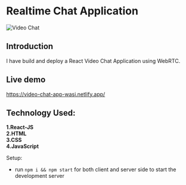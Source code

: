 # Realtime Chat Application

![Video Chat](https://i.ibb.co/7WZRLD1/122.jpg)

## Introduction

 I have build and deploy a React Video Chat Application using WebRTC.
 
 ## Live demo
 
https://video-chat-app-wasi.netlify.app/

## Technology Used:
 **1.React-JS** <br>
 **2.HTML** <br>
 **3.CSS**<br>
**4.JavaScript**

Setup:

- run `npm i && npm start` for both client and server side to start the development server
